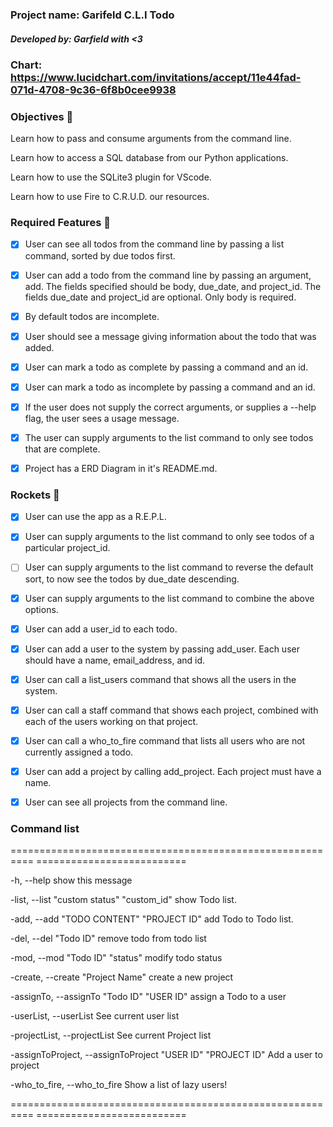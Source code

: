 
### Project name: Garifeld C.L.I Todo
##### Developed by: Garfield with <3
### Chart: https://www.lucidchart.com/invitations/accept/11e44fad-071d-4708-9c36-6f8b0cee9938


### Objectives 🥇

Learn how to pass and consume arguments from the command line.

Learn how to access a SQL database from our Python applications.

Learn how to use the SQLite3 plugin for VScode.

Learn how to use Fire to C.R.U.D. our resources.

### Required Features 🎯

- [x] User can see all todos from the command line by passing a list command, sorted by due todos first.

- [x] User can add a todo from the command line by passing an argument, add. The fields specified should be body, due_date, and project_id. The fields due_date and project_id are optional. Only body is required.

- [X] By default todos are incomplete.

- [x] User should see a message giving information about the todo that was added.

- [x] User can mark a todo as complete by passing a command and an id.

- [x] User can mark a todo as incomplete by passing a command and an id.

- [x] If the user does not supply the correct arguments, or supplies a --help flag, the user sees a usage message.

- [x] The user can supply arguments to the list command to only see todos that are complete.

- [x] Project has a ERD Diagram in it's README.md.

### Rockets 🚀

- [x] User can use the app as a R.E.P.L.

- [x] User can supply arguments to the list command to only see todos of a particular project_id.

- [ ] User can supply arguments to the list command to reverse the default sort, to now see the todos by due_date descending.

- [x] User can supply arguments to the list command to combine the above options.

- [x] User can add a user_id to each todo.

- [x] User can add a user to the system by passing add_user. Each user should have a name, email_address, and id.

- [x] User can call a list_users command that shows all the users in the system.

- [x] User can call a staff command that shows each project, combined with each of the users working on that project.

- [x] User can call a who_to_fire command that lists all users who are not currently assigned a todo.

- [x] User can add a project by calling add_project. Each project must have a name.

- [x] User can see all projects from the command line.

### Command list

==========================================================  ==========================

-h, --help                                                  show this message

-list, --list "custom status" "custom_id"                   show Todo list.

-add, --add "TODO CONTENT" "PROJECT ID"                     add Todo to Todo list.

-del, --del "Todo ID"                                       remove todo from todo list

-mod, --mod "Todo ID" "status"                              modify todo status

-create, --create "Project Name"                            create a new project

-assignTo, --assignTo "Todo ID" "USER ID"                   assign a Todo to a user

-userList, --userList                                       See current user list

-projectList, --projectList                                 See current Project list

-assignToProject, --assignToProject "USER ID" "PROJECT ID"  Add a user to project

-who_to_fire, --who_to_fire                                 Show a list of lazy users!

==========================================================  ==========================


